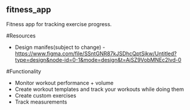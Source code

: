 ## fitness_app
Fitness app for tracking exercise progress.

#Resources
 * Design manifes(subject to change) - https://www.figma.com/file/SSntGNR87kJSDhcQptSjkw/Untitled?type=design&node-id=0-1&mode=design&t=AiSZ9VobMNEc2lvd-0
   
#Functionality
 * Monitor workout performance + volume
 * Create workout templates and track your workouts while doing them
 * Create custom exercises
 * Track measurements
